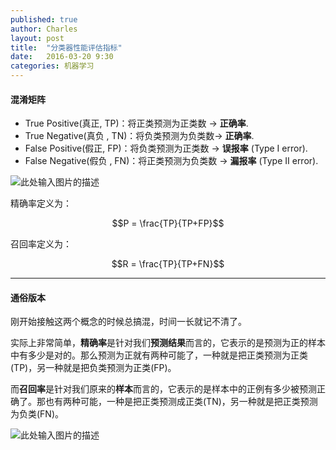 ```yaml
---
published: true
author: Charles
layout: post
title:  "分类器性能评估指标"
date:   2016-03-20 9:30
categories: 机器学习
---
```


#### 混淆矩阵
- True Positive(真正, TP)：将正类预测为正类数 $\rightarrow$ **正确率**.
- True Negative(真负 , TN)：将负类预测为负类数$\rightarrow$ **正确率**.
- False Positive(假正, FP)：将负类预测为正类数 $\rightarrow$ **误报率** (Type I error).
- False Negative(假负 , FN)：将正类预测为负类数 $\rightarrow$ **漏报率** (Type II error).


![此处输入图片的描述][1]

精确率定义为：

$$P = \frac{TP}{TP+FP}$$

召回率定义为：

$$R = \frac{TP}{TP+FN}$$

----------


#### 通俗版本
刚开始接触这两个概念的时候总搞混，时间一长就记不清了。

实际上非常简单，**精确率**是针对我们**预测结果**而言的，它表示的是预测为正的样本中有多少是对的。那么预测为正就有两种可能了，一种就是把正类预测为正类(TP)，另一种就是把负类预测为正类(FP)。

而**召回率**是针对我们原来的**样本**而言的，它表示的是样本中的正例有多少被预测正确了。那也有两种可能，一种是把正类预测成正类(TN)，另一种就是把正类预测为负类(FN)。

![此处输入图片的描述][2]


[1]: http://7xjbdi.com1.z0.glb.clouddn.com/confusion_matrix%20(1).png
[2]: http://7xjbdi.com1.z0.glb.clouddn.com/Precision_Recall.png?imageView2/2/w/400